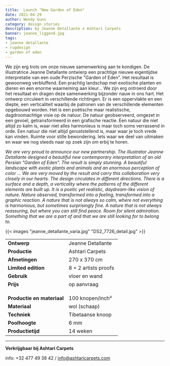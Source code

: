 ```yaml
---
title:  Launch "New Garden of Eden"
date: 2021-04-29
author: Wendy Guns
category: design stories
description: by Jeanne Detallante x Ashtari Carpets
banner: jeanne_liggend.jpg
tags:
- jeanne detallante
- rugdesign
- garden of eden
---
```


We zijn erg trots om onze nieuwe samenwerking aan te kondigen. De illustratrice Jeanne Detallante ontwierp een prachtige nieuwe eigentijdse interpretatie van een oude Perzische "Garden of Eden". Het resultaat is gewoonweg verbluffend. Een prachtig landschap met exotische planten en dieren en een enorme waarneming aan kleur... We zijn erg ontroerd door het resultaat en dragen deze samenwerking bijzonder nauw in ons hart. Het ontwerp circuleert in verschillende richtingen. Er is een oppervlakte en een diepte, een verticaliteit waarbij de patronen van de verschillende elementen opgebouwd worden. Het is een poëtische maar realistische, dagdroomachtige visie op de natuur. De natuur geobserveerd, omgezet in een gevoel, getransformeerd in een grafische reactie. Een natuur die niet altijd zo kalm is, waar niet alles harmonieus is maar toch soms verrassend in orde. Een natuur die niet altijd geruststellend is, maar waar je toch vrede kan vinden. Ruimte voor stille bewondering. Iets waar we deel van uitmaken en waar we nog steeds naar op zoek zijn om erbij te horen.

*We are very proud to announce our new partnership. The illustrator Jeanne Detallante designed a beautiful new contemporary interpretation of an old Persian "Garden of Eden". The result is simply stunning. A beautiful landscape with exotic plants and animals and an enormous perception of color ... We are very moved by the result and carry this collaboration very closely in our hearts. The design circulates in different directions. There is a surface and a depth, a verticality where the patterns of the different elements are built up. It is a poetic yet realistic, daydream-like vision of nature. Nature observed, transformed into a feeling, transformed into a graphic reaction. A nature that is not always so calm, where not everything is harmonious, but sometimes surprisingly fine. A nature that is not always reassuring, but where you can still find peace. Room for silent admiration. Something that we are a part of and that we are still looking for to belong to.*

{{< images "jeanne_detallante_varia.jpg" "DS2_7726_detail.jpg" >}}



|    |    |
|----|----|
| **Ontwerp** | Jeanne Detallante |
| **Productie** | Ashtari Carpets |
| **Afmetingen** | 270 x 370 cm |
| **Limited edition** | 8 + 2 artists proofs ​|
| **Gebruik** | vloer en wand |
| **Prijs** | op aanvraag |
|    |    |
|    |    |
|    |    |
| **Productie en materiaal** | 100 knopen/inch² |
| **Materiaal** | wol (schaap) |
| **Techniek** | Tibetaanse knoop |
| **Poolhoogte** | 6 mm |
| **Productietijd** | 14 weken |

---

**Verkrijgbaar bij Ashtari Carpets**

info: +32 477 49 38 42 / info@ashtaricarpets.com